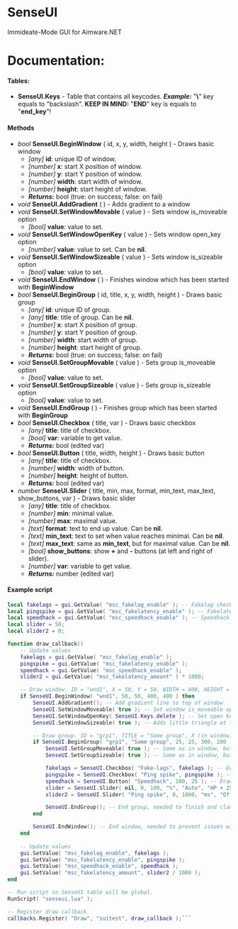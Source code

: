 # SenseUI
Immideate-Mode GUI for Aimware.NET

# Documentation:
#### Tables:
* **SenseUI.Keys** - Table that contains all keycodes. __*Example:*__ "__\\__" key equals to "backslash". __KEEP IN MIND:__ "__END__" key is equals to "__end_key__"!

#### Methods
* *bool* **SenseUI.BeginWindow** ( id, x, y, width, height ) - Draws basic window
    * *[any]* **id**: unique ID of window.
    * *[number]* **x**: start X position of window.
    * *[number]* **y**: start Y position of window.
    * *[number]* **width**: start width of window.
    * *[number]* **height**: start height of window.
    * _**Returns:**_ bool (true: on success; false: on fail)
* *void* **SenseUI.AddGradient** ( ) - Adds gradient to a window
* *void* **SenseUI.SetWindowMovable** ( value ) - Sets window is_moveable option
    * *[bool]* **value**: value to set.
* *void* **SenseUI.SetWindowOpenKey** ( value ) - Sets window open_key option
    * *[number]* **value**: value to set. Can be **nil**.
* *void* **SenseUI.SetWindowSizeable** ( value ) - Sets window is_sizeable option
    * *[bool]* **value**: value to set.
* *void* **SenseUI.EndWindow** ( ) - Finishes window which has been started with **BeginWindow**
* *bool* **SenseUI.BeginGroup** ( id, title, x, y, width, height ) - Draws basic group
    * *[any]* **id**: unique ID of group.
    * *[any]* **title**: title of group. Can be **nil**.
    * *[number]* **x**: start X position of group.
    * *[number]* **y**: start Y position of group.
    * *[number]* **width**: start width of group.
    * *[number]* **height**: start height of group.
    * _**Returns:**_ bool (true: on success; false: on fail)
* *void* **SenseUI.SetGroupMovable** ( value ) - Sets group is_moveable option
    * *[bool]* **value**: value to set.
* *void* **SenseUI.SetGroupSizeable** ( value ) - Sets group is_sizeable option
    * *[bool]* **value**: value to set.
* *void* **SenseUI.EndGroup** ( ) - Finishes group which has been started with **BeginGroup**
* *bool* **SenseUI.Checkbox** ( title, var ) - Draws basic checkbox
    * *[any]* **title**: title of checkbox.
    * *[bool]* **var**: variable to get value.
    * _**Returns:**_ bool (edited var)
* *bool* **SenseUI.Button** ( title, width, height ) - Draws basic button
    * *[any]* **title**: title of checkbox.
    * *[number]* **width**: width of button.
    * *[number]* **height**: height of button.
    * _**Returns:**_ bool (edited var)
* *number* **SenseUI.Slider** ( title, min, max, format, min_text, max_text, show_buttons, var ) - Draws basic slider
    * *[any]* **title**: title of checkbox.
    * *[number]* **min**: minimal value.
    * *[number]* **max**: maximal value.
    * *[text]* **format**: text to end up value. Can be **nil**.
    * *[text]* **min_text**: text to set when value reaches minimal. Can be **nil**.
    * *[text]* **max_text**: same as **min_text**, but for maximal value. Can be **nil**.
    * *[bool]* **show_buttons**: show **+** and **-** buttons (at left and right of slider).
    * *[number]* **var**: variable to get value.
    * _**Returns:**_ number (edited var)

#### Example script
```lua
local fakelags = gui.GetValue( "msc_fakelag_enable" ); -- Fakelag checkbox
local pingspike = gui.GetValue( "msc_fakelatency_enable" ); -- Fakelatency checkbox
local speedhack = gui.GetValue( "msc_speedhack_enable" ); -- Speedhack checkbox
local slider = 50;
local slider2 = 0;

function draw_callback()
	-- Update values
	fakelags = gui.GetValue( "msc_fakelag_enable" );
	pingspike = gui.GetValue( "msc_fakelatency_enable" );
	speedhack = gui.GetValue( "msc_speedhack_enable" );
	slider2 = gui.GetValue( "msc_fakelatency_amount" ) * 1000;

	-- Draw window. ID = "wnd1", X = 50, Y = 50, WIDTH = 400, HEIGHT = 400; IF statement is needed to prevent exceptions when drawing elements...
	if SenseUI.BeginWindow( "wnd1", 50, 50, 400, 400 ) then
		SenseUI.AddGradient(); -- Add gradient line to top of window
		SenseUI.SetWindowMoveable( true ); -- Set window is_moveable option. When enabled, you can drag window when holding key at the top of window.
		SenseUI.SetWindowOpenKey( SenseUI.Keys.delete ); -- Set open key. If nil, then you won't be able to toggle window.
		SenseUI.SetWindowSizeable( true ); -- Adds little triangle at the right bottom corner. When holding and dragging, you can change size of window.

		-- Draw group. ID = "grp1", TITLE = "Some group", X (in window) = 25, Y = 25, WIDTH = 300, HEIGHT = 200
		if SenseUI.BeginGroup( "grp1", "Some group", 25, 25, 300, 200 ) then
			SenseUI.SetGroupMoveable( true ); -- Same as in window, but you cannot move group outside the window.
			SenseUI.SetGroupSizeable( true ); -- Same as in window, but you cannot make group bigger than window (relative to X and Y of group)

			fakelags = SenseUI.Checkbox( "Fake-lags", fakelags ); -- Draws checkbox "Fake-lags", changed value is returned when function finishes.
			pingspike = SenseUI.Checkbox( "Ping spike", pingspike ); -- Draws second checkbox.
			speedhack = SenseUI.Button( "Speedhack", 100, 25 ); -- Draws button "Speedhack". When holding, returns TRUE; 100 is width and 25 is height
			slider = SenseUI.Slider( nil, 0, 100, "%", "Auto", "HP + 25", true, slider ); -- Test slider from 0 to 100. When 0, displays "Auto"; when 100 - "HP + 25". Shows -/+ buttons
			slider2 = SenseUI.Slider( "Ping spike", 0, 1000, "ms", "Off", nil, false, slider2 ); -- Ping spike slider (from 0 to 1000). When 0, displays "Off".

			SenseUI.EndGroup(); -- End group, needed to finish and clamp some vars
		end

		SenseUI.EndWindow(); -- End window, needed to prevent issues with other windows
	end
	
	-- Update values
	gui.SetValue( "msc_fakelag_enable", fakelags );
	gui.SetValue( "msc_fakelatency_enable", pingspike );
	gui.SetValue( "msc_speedhack_enable", speedhack );
	gui.SetValue( "msc_fakelatency_amount", slider2 / 1000 );
end

-- Run script so SenseUI table will be global.
RunScript( "senseui.lua" );

-- Register draw callback
callbacks.Register( "Draw", "suitest", draw_callback );```
